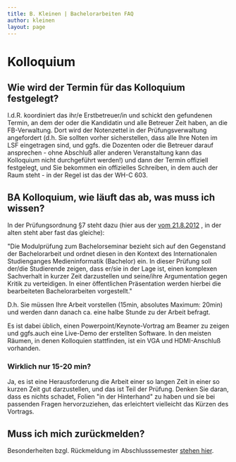 ```yaml
---
title: B. Kleinen | Bachelorarbeiten FAQ
author: kleinen
layout: page
---
```


# Kolloquium

## Wie wird der Termin für das Kolloquium festgelegt?

I.d.R. koordiniert das ihr/e Erstbetreuer/in und schickt den gefundenen Termin, an dem der oder die Kandidatin und alle Betreuer Zeit haben, an die FB-Verwaltung. Dort wird der Notenzettel in der Prüfungsverwaltung angefordert (d.h. Sie sollten vorher sicherstellen, dass alle Ihre Noten im LSF eingetragen sind, und ggfs. die Dozenten oder die Betreuer darauf ansprechen - ohne Abschluß aller anderen Veranstaltung kann das Kolloquium nicht durchgeführt werden!) und dann der Termin offiziell festgelegt, und Sie bekommen ein offizielles Schreiben, in dem auch der Raum steht - in der Regel ist das der WH-C 603.

## BA Kolloquium, wie läuft das ab, was muss ich wissen?

In der Prüfungsordnung §7 steht dazu (hier aus der [vom 21.8.2012](http://imi-bachelor.htw-berlin.de/fileadmin/HTW/Alle/Amtliche_Mitteilungsblaetter/2012/28_12.pdf) , in der alten steht aber fast das gleiche):

"Die Modulprüfung zum Bachelorseminar bezieht sich auf den Gegenstand der Bachelorarbeit und ordnet diesen in den Kontext des Internationalen Studienganges Medieninformatik
(Bachelor) ein. In dieser Prüfung soll der/die Studierende zeigen, dass er/sie in der Lage ist,
einen komplexen Sachverhalt in kurzer Zeit darzustellen und seine/ihre Argumentation gegen
Kritik zu verteidigen. In einer öffentlichen Präsentation werden hierbei die bearbeiteten Bachelorarbeiten vorgestellt."

D.h. Sie müssen Ihre Arbeit vorstellen (15min, absolutes Maximum: 20min) und werden dann danach ca. eine halbe Stunde zu der Arbeit befragt.

Es ist dabei üblich, einen Powerpoint/Keynote-Vortrag am Beamer zu zeigen und ggfs.auch eine Live-Demo der erstellten Software. In den meisten Räumen, in denen Kolloquien stattfinden, ist ein VGA und HDMI-Anschluß vorhanden.

### Wirklich nur 15-20 min?

Ja, es ist eine Herausforderung die Arbeit einer so langen Zeit in einer so kurzen Zeit gut darzustellen, und das ist Teil der Prüfung. Denken Sie daran, dass es nichts schadet, Folien "in der Hinterhand" zu haben und sie bei passenden Fragen hervorzuziehen, das erleichtert vielleicht das Kürzen des Vortrags.

## Muss ich mich zurückmelden?

Besonderheiten bzgl. Rückmeldung im Abschlusssemester [stehen hier](http://www.htw-berlin.de/studieren/immatrikuliert-bleiben/rueckmeldung/besondere-faelle/#c17448).
